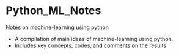 # Python_ML_Notes
Notes on machine-learning using python
- A compilation of main ideas of machine-learning using python. 
- Includes key concepts, codes, and comments on the results

